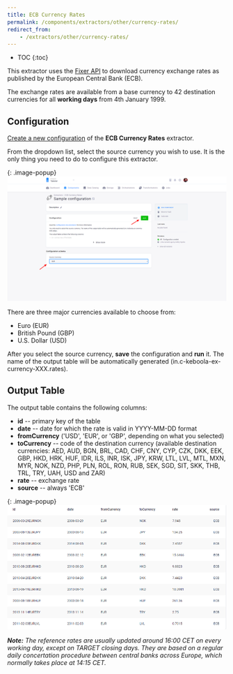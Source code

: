 ```yaml
---
title: ECB Currency Rates
permalink: /components/extractors/other/currency-rates/
redirect_from:
    - /extractors/other/currency-rates/
---
```


* TOC
{:toc}

This extractor uses the [Fixer API](https://fixer.io/documentation) to download currency exchange rates as published by 
the European Central Bank (ECB).

The exchange rates are available from a base currency to 42 destination currencies for all **working days** from 4th January 1999. 

## Configuration
[Create a new configuration](/components/#creating-component-configuration) of the **ECB Currency Rates** extractor.

From the dropdown list, select the source currency you wish to use. It is the only thing you need to do to configure this extractor. 

{: .image-popup}
![Screenshot - Currency Rates Source Currency](/components/extractors/other/currency-rates/currency-rates-1.png)

There are three major currencies available to choose from: 

- Euro (EUR) 
- British Pound (GBP)
- U.S. Dollar (USD)

After you select the source currency, **save** the configuration and **run** it.
The name of the output table will be automatically generated (in.c-keboola-ex-currency-XXX.rates).

## Output Table
The output table contains the following columns:

- **id** -- primary key of the table
- **date** -- date for which the rate is valid in YYYY-MM-DD format
- **fromCurrency** ('USD', 'EUR', or 'GBP', depending on what you selected)
- **toCurrency** -- code of the destination currency (available destination currencies: AED, AUD, BGN, BRL, CAD, CHF, CNY, CYP, CZK, DKK,
 EEK, GBP, HKD, HRK, HUF, IDR, ILS, INR, ISK, JPY, KRW, LTL, LVL, MTL, MXN, MYR, NOK,
 NZD, PHP, PLN, ROL, RON, RUB, SEK, SGD, SIT, SKK, THB, TRL, TRY, UAH, USD and ZAR)
- **rate** -- exchange rate
- **source** -- always 'ECB'

{: .image-popup}
![Screenshot - Currency Rates Output Table](/components/extractors/other/currency-rates/currency-rates-2.png)

***Note:** The reference rates are usually updated around 16:00 CET on every working day, except on TARGET closing days. 
They are based on a regular daily concertation procedure between central banks across Europe, which normally takes place at 14:15 CET.*

